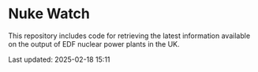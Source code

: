 # Nuke Watch

This repository includes code for retrieving the latest information available on the output of EDF nuclear power plants in the UK.

Last updated: 2025-02-18 15:11